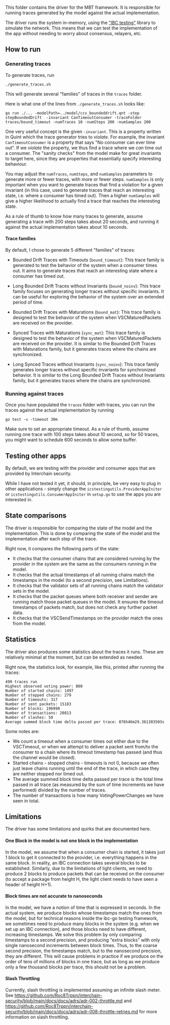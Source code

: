 This folder contains the driver for the MBT framework.
It is responsible for running traces generated by the model against the actual implementation.

The driver runs the system in-memory, using the ["IBC testing"](https://github.com/cosmos/ibc-go/tree/release/v7.0.x/testing)
library to simulate the network.
This means that we can test the implementation of the app without needing to worry about consensus, relayers, etc.

## How to run

### Generating traces

To generate traces, run

```
./generate_traces.sh
```

This will generate several "families" of traces in the `traces` folder.

Here is what one of the lines from `./generate_traces.sh` looks like:

```
go run ./... -modelPath=../model/ccv_boundeddrift.qnt -step stepBoundedDrift  -invariant CanTimeoutConsumer -traceFolder traces/bound_timeout -numTraces 10 -numSteps 200 -numSamples 200
```

One very useful concept is the given `-invariant`. This is a property written in Quint which the trace generator tries to _violate_.
For example, the invariant `CanTimeoutConsumer` is a property that says "No consumer can ever time out".
If we _violate_ the property, we thus find a trace where we _can_ time out a consumer.
The "sanity checks" from the model make for great invariants to target here, since they
are properties that essentially specify interesting behaviour.

You may adjust the `numTraces`, `numSteps`, and `numSamples` parameters to generate more or fewer traces,
with more or fewer steps. `numSamples` is only important when you want to generate traces that find a violation
for a given invariant (in this case, used to generate traces that reach an interesting state, i.e. where a consumer has timed out).
Then a higher `numSamples` will give a higher likelihood to actually find a trace that reaches the interesting state.

As a rule of thumb to know how many traces to generate, assume generating a trace with 200 steps takes about 20 seconds, and running it against the actual implementation takes about 10 seconds.

#### Trace families

By default, I chose to generate 5 different "families" of traces:

- Bounded Drift Traces with Timeouts (`bound_timeout`): This trace family is generated to test the behavior of the system when a consumer times out. It aims to generate traces that reach an interesting state where a consumer has timed out.

- Long Bounded Drift Traces without Invariants (`bound_noinv`): This trace family focuses on generating longer traces without specific invariants. It can be useful for exploring the behavior of the system over an extended period of time.

- Bounded Drift Traces with Maturations (`bound_mat`): This trace family is designed to test the behavior of the system when VSCMaturedPackets are received on the provider.

- Synced Traces with Maturations (`sync_mat`): This trace family is designed to test the behavior of the system when VSCMaturedPackets are received on the provider. It is similar to the Bounded Drift Traces with Maturations family, but it generates traces where the chains are synchronized.

- Long Synced Traces without Invariants (`sync_noinv`): This trace family generates longer traces without specific invariants for synchronized behavior. It is similar to the Long Bounded Drift Traces without Invariants family, but it generates traces where the chains are synchronized.

### Running against traces

Once you have populated the `traces` folder with traces, you can run the traces against the actual implementation
by running

```
go test -v -timeout 30m
```

Make sure to set an appropriate timeout.
As a rule of thumb, assume running one trace with 100 steps takes about 10 second,
so for 50 traces, you might want to schedule 600 seconds to allow some buffer.

## Testing other apps

By default, we are testing with the provider and consumer apps that are provided by Interchain security.

While I have not tested it yet, it should, in principle, be very easy to plug in other applications -
simply change the `icstestingutils.ProviderAppIniter` or `icstestingutils.ConsumerAppIniter` in `setup.go`
to use the apps you are interested in.

## State comparisons

The driver is responsible for comparing the state of the model and the implementation.
This is done by comparing the state of the model and the implementation after each step of the trace.

Right now, it compares the following parts of the state:

- It checks that the consumer chains that are considered running by the provider in the system are the same as the consumers running in the model.
- It checks that the actual timestamps of all running chains match the timestamps in the model (to a second precision, see Limitations).
- It checks that the validator sets of all running chains match the validator sets in the model.
- It checks that the packet queues where both receiver and sender are running match those packet queues in the model.
  It ensures the timeout timestamps of packets match, but does not check any further packet data.
- It checks that the VSCSendTimestamps on the provider match the ones from the model.

## Statistics

The driver also produces some statistics about the traces it runs.
These are relatively minimal at the moment, but can be extended as needed.

Right now, the statistics look, for example, like this, printed after running the traces:

```
499 traces run
Highest observed voting power: 800
Number of started chains: 1497
Number of stopped chains: 279
Number of timeouts: 317
Number of sent packets: 15183
Number of blocks: 196990
Number of transactions: 20813
Number of slashes: 50
Average summed block time delta passed per trace: 876h46m29.361303503s
```

Some notes are:

- We count a timeout when a consumer times out either due to the VSCTimeout, or when we attempt to deliver a packet sent from/to the consumer to a chain where its timeout timestamp has passed (and thus the channel would be closed).
- Started chains - stopped chains - timeouts is not 0, because we often just leave chains running until the end of the trace, in which case they are neither stopped nor timed out.
- The average summed block time delta passed per trace is the total time passed in all trace (as measured by the sum of time increments we have performed) divided by the number of traces.
- The number of transactions is how many VotingPowerChanges we have seen in total.

## Limitations

The driver has some limitations and quirks that are documented here.

#### One Block in the model is not one block in the implementation

In the model, we assume that when a consumer chain is started,
it takes just 1 block to get it connected to the provider, i.e. everything happens in the same block.
In reality, an IBC connection takes several blocks to be established.
Similarly, due to the limitations of light clients, we need to produce 2 blocks
to produce packets that can be received on the consumer (to accept a package from height H, the light client
needs to have seen a header of height H+1).

#### Block times are not accurate to nanoseconds

In the model, we have a notion of time that is expressed in seconds.
In the actual system, we produce blocks whose timestamps match the ones from the model,
but for technical reasons inside the ibc-go testing framework, we sometimes need to produce many
blocks in the system (e.g. when we set up an IBC connection), and those blocks need
to have different, increasing timestamps.
We solve this problem by only comparing timestamps to a second precision, and
producing "extra blocks" with only single nanosecond increments between block times.
Thus, to the coarse second precision, the timestamps match, but to the nanosecond precision,
they are different.
This will cause problems in practice if we produce on the order of tens of millions of blocks in one trace,
but as long as we produce only a few thousand blocks per trace, this should not be a problem.

#### Slash Throttling

Currently, slash throttling is implemented assuming an infinite slash meter.
See https://github.com/Roc8Trppn/interchain-security/blob/main/docs/docs/adrs/adr-002-throttle.md and https://github.com/Roc8Trppn/interchain-security/blob/main/docs/docs/adrs/adr-008-throttle-retries.md
for more information on slash throttling.
